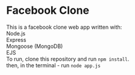 Facebook Clone
==============
This is a facebook clone web app written with:  
    Node.js  
    Express  
    Mongoose (MongoDB)  
    EJS    
To run, clone this repository and run `npm install`.  
then, in the terminal - run `node app.js`  
